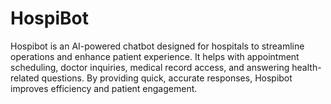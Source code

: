 # HospiBot
Hospibot is an AI-powered chatbot designed for hospitals to streamline operations and enhance patient experience. It helps with appointment scheduling, doctor inquiries, medical record access, and answering health-related questions. By providing quick, accurate responses, Hospibot improves efficiency and patient engagement.
